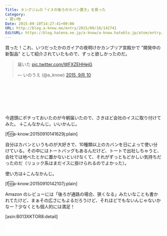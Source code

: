 ```yaml
---
Title: キングジムの「イスの後ろのカバン置き」を買った
Category:
- 買い物
Date: 2015-09-10T14:27:41+09:00
URL: http://blog.a-know.me/entry/2015/09/10/142741
EditURL: https://blog.hatena.ne.jp/a-know/a-know.hateblo.jp/atom/entry/6653458415120826760
---
```


買った！これ、いつだったかのガイアの夜明けかカンブリア宮殿かで "開発中の新製品" として紹介されていたもので、ずっと欲しかったのだ。


<blockquote class="twitter-tweet" lang="ja"><p lang="ja" dir="ltr">届いた <a href="http://t.co/WFXZEHHejG">pic.twitter.com/WFXZEHHejG</a></p>&mdash; いのうえ (@a_know) <a href="https://twitter.com/a_know/status/641832274468560896">2015, 9月 10</a></blockquote>
<script async src="//platform.twitter.com/widgets.js" charset="utf-8"></script>




<!-- more -->


<script async src="//pagead2.googlesyndication.com/pagead/js/adsbygoogle.js"></script>
<!-- article-top -->
<ins class="adsbygoogle"
     style="display:inline-block;width:728px;height:90px"
     data-ad-client="ca-pub-3463034538369189"
     data-ad-slot="8367620130"></ins>
<script>
(adsbygoogle = window.adsbygoogle || []).push({});
</script>


今週頭にポチっておいたのが今朝届いたので、さきほど会社のイスに取り付けてみた。
↓こんなかんじ。いいかんじ。


[f:id:a-know:20150910141629j:plain]


自分はカバンというものが大好きで、10種類以上のカバンを日によって使い分けている。その中にはトートバッグもあるんだけど、トートで出社しちゃうと、会社では地べたとかに置かないといけなくて、それがずっともどかしい気持ちだったのだ（リュック系はまだイスに掛けられるのでよかった）。


使い方は↓こんなかんじ。


[f:id:a-know:20150910142107j:plain]


Amazon のレビューには「後ろが通路の場合、狭くなる」みたいなことも書かれてたけど、まぁその広さにもよるだろうけど、それほどでもないんじゃないかなー？少なくとも個人的には満足！


[asin:B013XKTOR8:detail]



<iframe src="//blog.hatena.ne.jp/a-know/a-know.hateblo.jp/subscribe/iframe" allowtransparency="true" frameborder="0" scrolling="no" width="150" height="28"></iframe>
